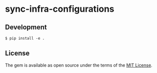 # sync-infra-configurations


## Development

    $ pip install -e .

## License

The gem is available as open source under the terms of the [MIT License](https://opensource.org/licenses/MIT).

